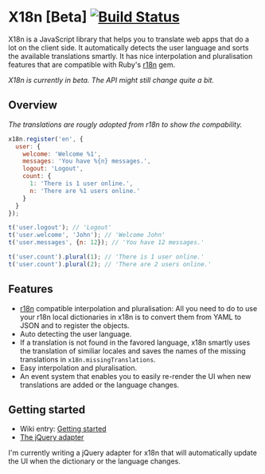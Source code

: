 # X18n **[Beta]** [![Build Status](https://travis-ci.org/js-coder/x18n.png)](https://travis-ci.org/js-coder/x18n)

X18n is a JavaScript library that helps you to translate web apps that do a lot on the client side. It automatically detects the user language and sorts the available translations smartly. It has nice interpolation and pluralisation features that are compatible with Ruby's [r18n](https://github.com/ai/r18n) gem.

*X18n is currently in beta. The API might still change quite a bit.*

## Overview

*The translations are rougly adopted from r18n to show the compability.*

```js
x18n.register('en', {
  user: {
    welcome: 'Welcome %1',
    messages: 'You have %{n} messages.',
    logout: 'Logout',
    count: {
      1: 'There is 1 user online.',
      n: 'There are %1 users online.'
    }
  }
});

t('user.logout'); // 'Logout'
t('user.welcome', 'John'); // 'Welcome John'
t('user.messages', {n: 12}); // 'You have 12 messages.'

t('user.count').plural(1); // 'There is 1 user online.'
t('user.count').plural(2); // 'There are 2 users online.'
```

## Features

- [r18n](https://github.com/ai/r18n) compatible interpolation and pluralisation: All you need to do to use your r18n local dictionaries in x18n is to convert them from YAML to JSON and to register the objects.
- Auto detecting the user language.
- If a translation is not found in the favored language, x18n smartly uses the translation of similiar locales and saves the names of the missing translations in `x18n.missingTranslations`.
- Easy interpolation and pluralisation.
- An event system that enables you to easily re-render the UI when new translations are added or the language changes.

## Getting started

- Wiki entry: [Getting started](https://github.com/js-coder/x18n/wiki/Getting-started)
- [The jQuery adapter](https://github.com/js-coder/jQuery.x18n/)

I'm currently writing a jQuery adapter for x18n that will automatically update the UI when the dictionary or the language changes.